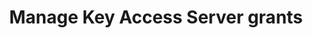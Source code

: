 ---
title: Manage Key Access Server grants

command:
  name: kas-grants
  aliases:
    - kasg
    - kas-grant
---